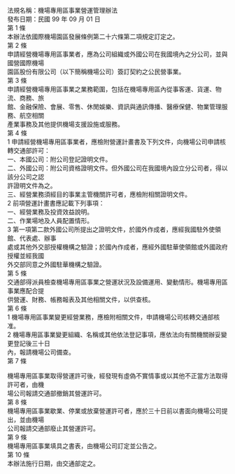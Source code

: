 法規名稱：機場專用區事業營運管理辦法  
發布日期：民國 99 年 09 月 01 日  
第 1 條  
本辦法依國際機場園區發展條例第二十六條第二項規定訂定之。  
第 2 條  
申請經營機場專用區事業者，應為公司組織或外國公司在我國境內之分公司，並與國營國際機場  
園區股份有限公司（以下簡稱機場公司）簽訂契約之公民營事業。  
第 3 條  
申請經營機場專用區事業之業務範圍，包括在機場專用區內從事客運、貨運、物流、商務、旅  
館、金融保險、會展、零售、休閒娛樂、資訊與通訊傳播、醫療保健、物業管理服務、航空相關  
產業事務及其他提供機場支援設施或服務。  
第 4 條  
1 申請經營機場專用區事業者，應檢附營運計畫書及下列文件，向機場公司申請核轉交通部許可：  
一、本國公司：附公司登記證明文件。  
二、外國公司：附公司資格證明文件。但外國公司在我國境內設立分公司者，得以該分公司之認  
許證明文件為之。  
三、經營業務須經目的事業主管機關許可者，應檢附相關證明文件。  
2 前項營運計畫書應記載下列事項：  
一、經營業務及投資效益說明。  
二、作業場地及人員配置情形。  
3 第一項第二款外國公司所提出之證明文件，於國外作成者，應經我國駐外使領館、代表處、辦事  
處或其他外交部授權機構之驗證；於國內作成者，應經外國駐華使領館或外國政府授權並經我國  
外交部同意之外國駐華機構之驗證。  
第 5 條  
交通部得派員檢查機場專用區事業之營運狀況及設備運用、變動情形。機場專用區事業應配合提  
供營運、財務、帳務報表及其他相關文件，以供查核。  
第 6 條  
1 機場專用區事業變更經營業務，應檢附相關文件，申請機場公司核轉交通部核准。  
2 機場專用區事業變更組織、名稱或其他依法登記事項，應依法向有關機關辦妥變更登記後三十日  
內，報請機場公司備查。  
第 7 條  


機場專用區事業取得營運許可後，經發現有虛偽不實情事或以其他不正當方法取得許可者，由機  
場公司報請交通部撤銷其營運許可。  
第 8 條  
機場專用區事業歇業、停業或放棄營運許可者，應於三十日前以書面向機場公司提出，並由機場  
公司報請交通部廢止其營運許可。  
第 9 條  
機場專用區事業填具之書表，由機場公司訂定並公告之。  
第 10 條  
本辦法施行日期，由交通部定之。  


